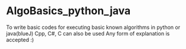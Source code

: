 # AlgoBasics_python_java
To write basic codes for executing basic known algorithms in python or java(blueJ)
Cpp, C#, C  can also be used
Any form of explanation is accepted :)
